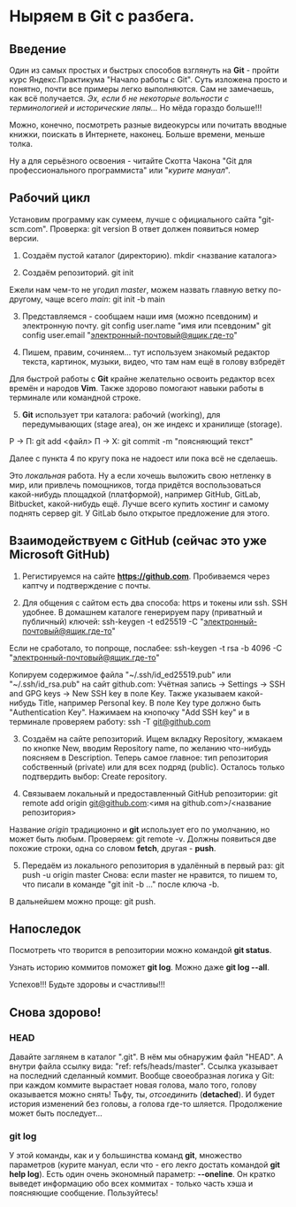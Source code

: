 # Ныряем в Git с разбега.


## Введение


Один из самых простых и быстрых способов взглянуть  на **Git** - пройти курс Яндекс.Практикума "Начало работы с Git". Суть изложена просто и понятно, почти все примеры легко выполняются. Сам не замечаешь, как всё получается. _Эх, если б не некоторые вольности с терминологией и исторические ляпы..._ Но мёда гораздо больше!!!

Можно, конечно, посмотреть разные видеокурсы или почитать вводные книжки, поискать в Интернете, наконец. Больше времени, меньше толка.

Ну а для серьёзного освоения - читайте Скотта Чакона "Git для профессионального программиста" или "*курите мануал*".


## Рабочий цикл

Установим программу как сумеем, лучше с официального сайта "git-scm.com".
Проверка: git version
В ответ должен появиться номер версии.

1. Создаём пустой каталог (директорию).
mkdir <название каталога>

2. Создаём репозиторий.
git init

Ежели нам чем-то не угодил *master*, можем назвать главную ветку по-другому, чаще всего *main*:
git init -b main

3. Представляемся - сообщаем наши имя (можно псевдоним) и электронную почту.
git config user.name "имя или псевдоним"
git config user.email "электронный-почтовый@ящик.где-то"

4. Пишем, правим, сочиняем...
тут используем знакомый редактор текста, картинок, музыки, видео, что там нам ещё в голову взбредёт

Для быстрой работы с **Git** крайне желательно освоить редактор всех времён и народов **Vim**. Также здорово помогают навыки работы в терминале или командной строке.

5. **Git** использует три каталога: рабочий (working), для передумывающих (stage area), он же индекс и хранилище (storage).

Р -> П: git add <файл>
П -> Х: git commit -m "поясняющий текст"

Далее с пункта 4 по кругу пока не надоест или пока всё не сделаешь.

Это *локальная* работа. Ну а если хочешь выложить свою нетленку в мир, или привлечь помощников, тогда придётся воспользоваться какой-нибудь площадкой (платформой), например GitHub, GitLab, Bitbucket, какой-нибудь ещё. Лучше всего купить хостинг и самому поднять сервер git. У GitLab было открытое предложение для этого.


## Взаимодействуем с GitHub (сейчас это уже Microsoft GitHub)

1. Регистируемся на сайте **https://github.com**. Пробиваемся через каптчу и подтверждение с почты.

2. Для общения с сайтом есть два способа: https и токены или ssh. SSH удобнее. В домашнем каталоге генерируем пару (приватный и публичный) ключей:
ssh-keygen -t ed25519 -C "электронный-почтовый@ящик.где-то"

Если не сработало, то попроще, послабее:
ssh-keygen -t rsa -b 4096 -C "электронный-почтовый@ящик.где-то"

Копируем содержимое файла "~/.ssh/id_ed25519.pub" или "~/.ssh/id_rsa.pub" на сайт github.com: Учётная запись -> Settings -> SSH and GPG keys -> New SSH key в поле Key. Также указываем какой-нибудь Title, например Personal key. В поле Key type должно быть "Authentication Key". Нажимаем на кнопочку "Add SSH key" и в терминале проверяем работу:
ssh -T git@github.com

3. Создаём на сайте репозиторий. Ищем вкладку Repository, жмакаем по кнопке New,
вводим Repository name, по желанию что-нибудь поясняем в Description. Теперь самое главное: тип репозитория собственный (private) или для всех подряд (public).  Осталось только подтвердить выбор: Create repository.

4. Связываем локальный и предоставленный GitHub репозитории:
git remote add origin git@github.com:<имя на github.com>/<название репозитория>

Название *origin* традиционно и **git** использует его по умолчанию, но может быть любым.
Проверяем: git remote -v. Должны появиться две похожие строки, одна со словом **fetch**, другая - **push**.

5. Передаём из локального репозитория в удалённый в первый раз:
git push -u origin master
Снова: если master не нравится, то пишем то, что писали в команде "git init -b ..." после ключа -b.

В дальнейшем можно проще: git push.

## Напоследок

Посмотреть что творится в репозитории можно командой **git status**.

Узнать историю коммитов поможет **git log**. Можно даже **git log --all**.

Успехов!!! Будьте здоровы и счастливы!!!

## Снова здорово!

### HEAD

Давайте заглянем в каталог ".git". В нём мы обнаружим файл "HEAD". А внутри файла ссылку вида: "ref: refs/heads/master". Ссылка указывает на последний сделанный коммит. Вообще своеобразная логика у Git: при каждом коммите вырастает новая голова, мало того, голову оказывается можно снять! Тьфу, ты, *отсоединить* (**detached**). И будет история изменений без головы, а голова где-то шляется. Продолжение может быть последует...

### git log

У этой команды, как и у большинства команд **git**, множество параметров (курите мануал, если что - его лекго достать командой **git help log**). Есть один очень экономный параметр: **--oneline**. Он кратко выведет информацию обо всех коммитах - только часть хэша и поясняющие сообщение. Пользуйтесь!
